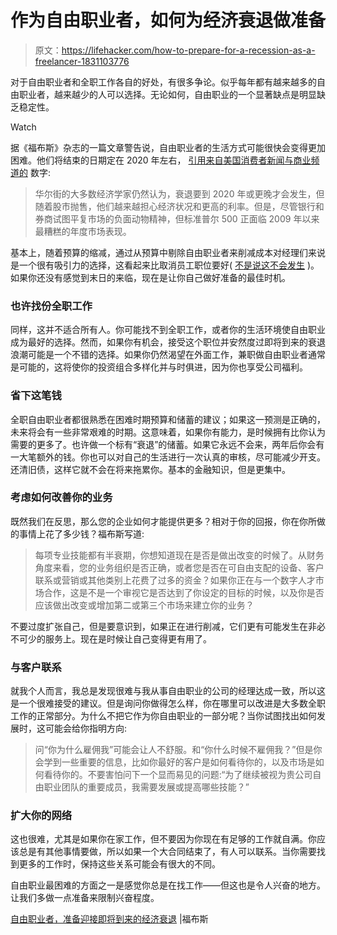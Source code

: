 # 作为自由职业者，如何为经济衰退做准备

> 原文：<https://lifehacker.com/how-to-prepare-for-a-recession-as-a-freelancer-1831103776>

对于自由职业者和全职工作各自的好处，有很多争论。似乎每年都有越来越多的自由职业者，越来越少的人可以选择。无论如何，自由职业的一个显著缺点是明显缺乏稳定性。

Watch

据《福布斯》杂志的一篇文章警告说，自由职业者的生活方式可能很快会变得更加困难。他们将结束的日期定在 2020 年左右， [引用来自美国消费者新闻与商业频道的](https://www.cnbc.com/2018/11/21/recession-markets-wall-street-investing.html) 数字:

> 华尔街的大多数经济学家仍然认为，衰退要到 2020 年或更晚才会发生，但随着股市抛售，他们越来越担心经济状况和更高的利率。但是，尽管银行和券商试图平复市场的负面动物精神，但标准普尔 500 正面临 2009 年以来最糟糕的年度市场表现。

基本上，随着预算的缩减，通过从预算中剔除自由职业者来削减成本对经理们来说是一个很有吸引力的选择，这看起来比取消员工职位要好( [不是说这不会发生](https://splinternews.com/mic-announces-mass-staff-layoffs-ahead-of-possible-sale-1830740052) )。如果你还没有感觉到末日的来临，现在是让你自己做好准备的最佳时机。

### 也许找份全职工作

同样，这并不适合所有人。你可能找不到全职工作，或者你的生活环境使自由职业成为最好的选择。然而，如果你有机会，接受这个职位并安然度过即将到来的衰退浪潮可能是一个不错的选择。如果你仍然渴望在外面工作，兼职做自由职业者通常是可能的，这将使你的投资组合多样化并与时俱进，因为你也享受公司福利。

### 省下这笔钱

全职自由职业者都很熟悉在困难时期预算和储蓄的建议；如果这一预测是正确的，未来将会有一些非常艰难的时期。这意味着，如果你有能力，是时候拥有比你认为需要的更多了。也许做一个标有“衰退”的储蓄。如果它永远不会来，两年后你会有一大笔额外的钱。你也可以对自己的生活进行一次认真的审核，尽可能减少开支。还清旧债，这样它就不会在将来拖累你。基本的金融知识，但是更集中。

### 考虑如何改善你的业务

既然我们在反思，那么您的企业如何才能提供更多？相对于你的回报，你在你所做的事情上花了多少钱？福布斯写道:

> 每项专业技能都有半衰期，你想知道现在是否是做出改变的时候了。从财务角度来看，您的业务组织是否正确，或者您是否在可自由支配的设备、客户联系或营销或其他类别上花费了过多的资金？如果你正在与一个数字人才市场合作，这是不是一个审视它是否达到了你设定的目标的时候，以及你是否应该做出改变或增加第二或第三个市场来建立你的业务？

不要过度扩张自己，但是要意识到，如果正在进行削减，它们更有可能发生在非必不可少的服务上。现在是时候让自己变得更有用了。

### 与客户联系

就我个人而言，我总是发现很难与我从事自由职业的公司的经理达成一致，所以这是一个很难接受的建议。但是询问你做得怎么样，你在哪里可以改进是大多数全职工作的正常部分。为什么不把它作为你自由职业的一部分呢？当你试图找出如何发展时，这可能会给你指明方向:

> 问“你为什么雇佣我”可能会让人不舒服。和“你什么时候不雇佣我？”但是你会学到一些重要的信息，比如你最好的客户是如何看待你的，以及市场是如何看待你的。不要害怕问下一个显而易见的问题:“为了继续被视为贵公司自由职业团队的重要成员，我需要发展或提高哪些技能？”

### 扩大你的网络

这也很难，尤其是如果你在家工作，但不要因为你现在有足够的工作就自满。你应该总是有其他事情要做，所以如果一个大合同结束了，有人可以联系。当你需要找到更多的工作时，保持这些关系可能会有很大的不同。

自由职业最困难的方面之一是感觉你总是在找工作——但这也是令人兴奋的地方。让我们多做一点准备来限制兴奋程度。

[自由职业者，准备迎接即将到来的经济衰退](https://www.forbes.com/sites/jonyounger/2018/12/10/freelancers-get-ready-for-the-coming-recession/#13bdd45a53f6) |福布斯